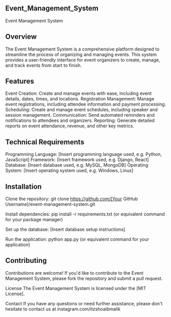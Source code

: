 ## Event_Management_System

Event Management System

## Overview
The Event Management System is a comprehensive platform designed to streamline the process of organizing and managing events. This system provides a user-friendly interface for event organizers to create, manage, and track events from start to finish.

## Features
Event Creation: Create and manage events with ease, including event details, dates, times, and locations.
Registration Management: Manage event registrations, including attendee information and payment processing.
Scheduling: Create and manage event schedules, including speaker and session management.
Communication: Send automated reminders and notifications to attendees and organizers.
Reporting: Generate detailed reports on event attendance, revenue, and other key metrics.

## Technical Requirements
Programming Language: [Insert programming language used, e.g. Python, JavaScript]
Framework: [Insert framework used, e.g. Django, React]
Database: [Insert database used, e.g. MySQL, MongoDB]
Operating System: [Insert operating system used, e.g. Windows, Linux]

## Installation
Clone the repository: git clone https://github.com/[Your GitHub Username]/event-management-system.git

Install dependencies: pip install -r requirements.txt (or equivalent command for your package manager)

Set up the database: [Insert database setup instructions]

Run the application: python app.py (or equivalent command for your application)

## Contributing
Contributions are welcome! If you'd like to contribute to the Event Management System, please fork the repository and submit a pull request.

License
The Event Management System is licensed under the [MIT License].

Contact
If you have any questions or need further assistance, please don't hesitate to contact us at instagram.com/itzshoaibmalik

